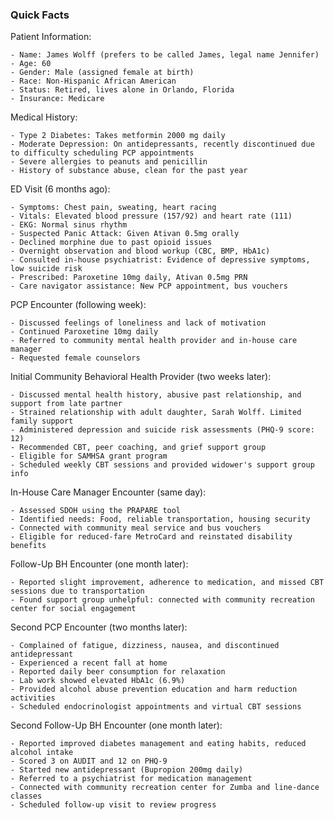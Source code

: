 ### Quick Facts 

Patient Information: 

    - Name: James Wolff (prefers to be called James, legal name Jennifer) 
    - Age: 60 
    - Gender: Male (assigned female at birth) 
    - Race: Non-Hispanic African American 
    - Status: Retired, lives alone in Orlando, Florida 
    - Insurance: Medicare 

Medical History: 

    - Type 2 Diabetes: Takes metformin 2000 mg daily 
    - Moderate Depression: On antidepressants, recently discontinued due to difficulty scheduling PCP appointments 
    - Severe allergies to peanuts and penicillin 
    - History of substance abuse, clean for the past year 

ED Visit (6 months ago): 

    - Symptoms: Chest pain, sweating, heart racing 
    - Vitals: Elevated blood pressure (157/92) and heart rate (111) 
    - EKG: Normal sinus rhythm 
    - Suspected Panic Attack: Given Ativan 0.5mg orally 
    - Declined morphine due to past opioid issues 
    - Overnight observation and blood workup (CBC, BMP, HbA1c) 
    - Consulted in-house psychiatrist: Evidence of depressive symptoms, low suicide risk 
    - Prescribed: Paroxetine 10mg daily, Ativan 0.5mg PRN 
    - Care navigator assistance: New PCP appointment, bus vouchers 

PCP Encounter (following week): 

    - Discussed feelings of loneliness and lack of motivation 
    - Continued Paroxetine 10mg daily 
    - Referred to community mental health provider and in-house care manager 
    - Requested female counselors 

Initial Community Behavioral Health Provider (two weeks later): 

    - Discussed mental health history, abusive past relationship, and support from late partner 
    - Strained relationship with adult daughter, Sarah Wolff. Limited family support 
    - Administered depression and suicide risk assessments (PHQ-9 score: 12) 
    - Recommended CBT, peer coaching, and grief support group 
    - Eligible for SAMHSA grant program 
    - Scheduled weekly CBT sessions and provided widower's support group info 

In-House Care Manager Encounter (same day): 

    - Assessed SDOH using the PRAPARE tool 
    - Identified needs: Food, reliable transportation, housing security 
    - Connected with community meal service and bus vouchers 
    - Eligible for reduced-fare MetroCard and reinstated disability benefits

Follow-Up BH Encounter (one month later): 

    - Reported slight improvement, adherence to medication, and missed CBT sessions due to transportation 
    - Found support group unhelpful: connected with community recreation center for social engagement 
 
Second PCP Encounter (two months later): 

    - Complained of fatigue, dizziness, nausea, and discontinued antidepressant 
    - Experienced a recent fall at home 
    - Reported daily beer consumption for relaxation 
    - Lab work showed elevated HbA1c (6.9%) 
    - Provided alcohol abuse prevention education and harm reduction activities 
    - Scheduled endocrinologist appointments and virtual CBT sessions 

Second Follow-Up BH Encounter (one month later): 

    - Reported improved diabetes management and eating habits, reduced alcohol intake 
    - Scored 3 on AUDIT and 12 on PHQ-9 
    - Started new antidepressant (Bupropion 200mg daily) 
    - Referred to a psychiatrist for medication management 
    - Connected with community recreation center for Zumba and line-dance classes 
    - Scheduled follow-up visit to review progress 

 